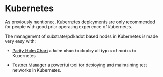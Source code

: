 # Kubernetes

As previously mentioned, Kubernetes deployments are only recommended for people with good prior operating experience of Kubernetes.

The management of substrate/polkadot based nodes in Kubernetes is made very easy with:

- [Parity Helm Chart](./kubernetes/helm.md) a helm chart to deploy all types of nodes to Kubernetes

- [Testnet Manager](./helm/testnetmanager.md) a powerful tool for deploying and maintaining test networks in Kubernetes.
